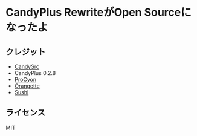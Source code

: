 # CandyPlus RewriteがOpen Sourceになったよ

## クレジット
- [CandySrc](https://github.com/3000IQPlay/CANDY-0.0.8-BUILDABLE_SRC)
- CandyPlus 0.2.8
- [ProCyon](https://github.com/ststeiger/procyon)
- [Orangette](https://github.com/OrangetteTeam/Orangette)
- [Sushi](https://github.com/Toshimichi0915/sushi-client)

## ライセンス
MIT